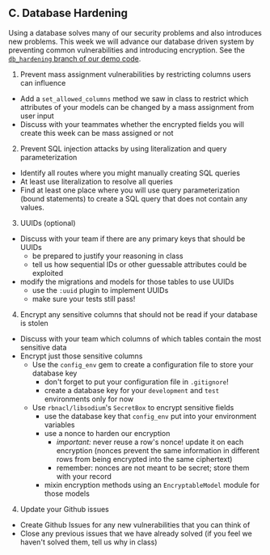 ## C. Database Hardening

Using a database solves many of our security problems and also introduces new problems. This week we will advance our database driven system by preventing common vulnerabilities and introducing encryption. See the [`db_hardening` branch of our demo code](https://github.com/ISS-Security/configshare/tree/2-db_hardening).

1. Prevent mass assignment vulnerabilities by restricting columns users can influence
  - Add a `set_allowed_columns` method we saw in class to restrict which attributes of your models can be changed by a mass assignment from user input
  - Discuss with your teammates whether the encrypted fields you will create this week can be mass assigned or not
2. Prevent SQL injection attacks by using literalization and query parameterization
  - Identify all routes where you might manually creating SQL queries
  - At least use literalization to resolve all queries
  - Find at least one place where you will use query parameterization (bound statements) to create a SQL query that does not contain any values.
3. UUIDs (optional)
  - Discuss with your team if there are any primary keys that should be UUIDs
    - be prepared to justify your reasoning in class
    - tell us how sequential IDs or other guessable attributes could be exploited
  - modify the migrations and models for those tables to use UUIDs
    - use the `:uuid` plugin to implement UUIDs
    - make sure your tests still pass!
4. Encrypt any sensitive columns that should not be read if your database is stolen
  - Discuss with your team which columns of which tables contain the most sensitive data
  - Encrypt just those sensitive columns
    - Use the `config_env` gem to create a configuration file to store your database key
      - don't forget to put your configuration file in `.gitignore`!
      - create a database key for your `development` and `test` environments only for now
    - Use `rbnacl/libsodium`'s `SecretBox` to encrypt sensitive fields
      - use the database key that `config_env` put into your environment variables
      - use a nonce to harden our encryption
        - *important:* never reuse a row's nonce! update it on each encryption
        (nonces prevent the same information in different rows from being encrypted into the same ciphertext)
        - remember: nonces are not meant to be secret; store them with your record
      - mixin encryption methods using an `EncryptableModel` module for those models
4. Update your Github issues
  - Create Github Issues for any new vulnerabilities that you can think of
  - Close any previous issues that we have already solved (if you feel we haven't solved them, tell us why in class)
